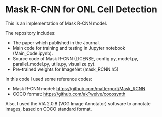 # Mask R-CNN for ONL Cell Detection

This is an implementation of Mask R-CNN model.

The repository includes:
* The paper which published in the Journal.
* Main code for training and testing in Jupyter notebook (Main_Code.ipynb).
* Source code of Mask R-CNN (LICENSE, config.py, model.py, parallel_model.py, utils.py, visualize.py).
* Pre-trained weights for ImageNet (mask_RCNN.h5)

In this code I used some reference codes:
* Mask R-CNN model: https://github.com/matterport/Mask_RCNN
* COCO format: https://github.com/akTwelve/cocosynth

Also, I used the VIA 2.0.8 (VGG Image Annotator) software to annotate images, based on COCO standard format.
